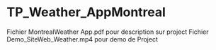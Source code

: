 # TP_Weather_AppMontreal
Fichier MontrealWeather App.pdf pour description sur project
Fichier Demo_SiteWeb_Weather.mp4 pour demo de Project
